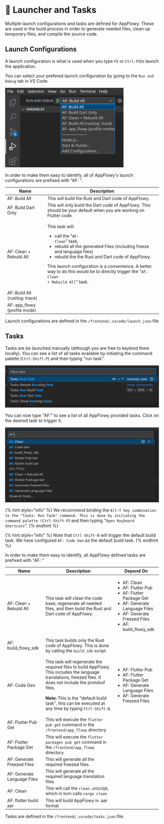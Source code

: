 # 🔁 Launcher and Tasks

Multiple launch configurations and tasks are defined for AppFlowy. These are used in the build process in order to generate needed files, clean up temporary files, and compile the source code.

## Launch Configurations

A launch configuration is what is used when you type `F5` or `Ctrl-F5`to launch the application.

You can select your prefered launch configuration by going to the `Run and Debug` tab in VS Code.

![Ctrl-Shift-D to go to the Run and Debug tab](<../../../.gitbook/assets/appflowy_task.png>)

In order to make them easy to identify, all of AppFlowy's launch configurations are prefixed with "AF: ".

| Name                           | Description                                                                                                                                                                                                                                                                                                                                                                          |
| ------------------------------ | ------------------------------------------------------------------------------------------------------------------------------------------------------------------------------------------------------------------------------------------------------------------------------------------------------------------------------------------------------------------------------------ |
| AF: Build All                  | This will build the Rust and Dart code of AppFlowy.                                                                                                                                                                                                                                                                                                                                  |
| AF: Build Dart Only            | This will only build the Dart code of AppFlowy. This should be your default when you are working on Flutter code.                                                                                                                                                                                                                                                                    |
| AF: Clean + Rebuild All        | <p></p><p>This task will:</p><ul><li>call the "<code>AF: Clean</code>" task,</li><li>rebuild all the generated Files (including freeze and language files)</li><li>rebuild the the Rust and Dart code of AppFlowy.</li></ul><p>This launch configuration is a convenience. A better way to do this would be to directly trigger the "<code>AF: Clean + Rebuild All</code>" task.</p> |
| AF: Build All (rustlog: trace) |                                                                                                                                                                                                                                                                                                                                                                                      |
| AF: app\_flowy (profile mode)  |                                                                                                                                                                                                                                                                                                                                                                                      |

Launch configurations are defined in the `/frontend/.vscode/launch.json` file

## Tasks

Tasks are be launched manually (although you are free to keybind them locally). You can see a list of all tasks available by initiating the command palette (`Ctrl-Shift-P`) and then typing "run task".&#x20;

![Inititiate the command palette with Ctrl-Shift-P](../../../.gitbook/assets/task_pannel.png)

You can now type "AF:" to see a list of all AppFlowy provided tasks. Click on the desired task to trigger it.

![The AppFlowy tasks](<../../../.gitbook/assets/task_select.png>)

{% hint style="info" %}
We recommend binding the `Alt-T key combination to the "Tasks: Run Task" command. This is done by initiating the command palette (Ctrl-Shift-P`) and then typing "`Open Keyboard Shortcuts`".
{% endhint %}

{% hint style="info" %}
Note that `Ctrl-Shift-B` will trigger the default build task. We have configured `AF: Code Gen` as the default build task.
{% endhint %}

In order to make them easy to identify, all AppFlowy defined tasks are prefixed with "AF: "

| Name                        | Description                                                                                                                                                                                                                                                                                                   | Depend On                                                                                                                                                                              |
| --------------------------- | ------------------------------------------------------------------------------------------------------------------------------------------------------------------------------------------------------------------------------------------------------------------------------------------------------------- | -------------------------------------------------------------------------------------------------------------------------------------------------------------------------------------- |
| AF: Clean + Rebuild All     | This task will clean the code base, regenerate all needed files, and then build the Rust and Dart code of AppFlowy.                                                                                                                                                                                           | <ul><li>AF: Clean</li><li>AF: Flutter Pub</li><li>AF: Flutter Package Get</li><li>AF: Generate Language Files</li><li>AF: Generate Freezed Files</li><li>AF: build_flowy_sdk</li></ul> |
| AF: build\_flowy\_sdk       | This task builds only the Rust code of AppFlowy.  This is done by calling the `build_sdk` script.                                                                                                                                                                                                             |                                                                                                                                                                                        |
| AF: Code Gen                | <p>This task will regenerate the required files to build AppFlowy. This includes the language translations, freezed files.  It does not include the protobuf files.<br><br><strong>Note:</strong> This is the "default build task", this can be executed at any time by typing <code>Ctrl-Shift-B</code>.</p> | <ul><li>AF: Flutter Pub</li><li>AF: Flutter Package Get</li><li>AF: Generate Language Files</li><li>AF: Generate Freezed Files</li></ul>                                               |
| AF: Flutter Pub Get         | This will execute the `flutter pub get` command in the `/frontend/app_flowy` directory                                                                                                                                                                                                                        |                                                                                                                                                                                        |
| AF: Flutter Package Get     | This will execute the `flutter packages pub get` command in the `/frontend/app_flowy` directory                                                                                                                                                                                                               |                                                                                                                                                                                        |
| AF: Generate Freezed Files  | This will generate all the required freezed files.                                                                                                                                                                                                                                                            |                                                                                                                                                                                        |
| AF: Generate Language Files | This will generate all the required language translation files                                                                                                                                                                                                                                                |                                                                                                                                                                                        |
| AF: Clean                   | This will call the `clean.sh`script, which in turn calls `cargo clean`                                                                                                                                                                                                                                        |                                                                                                                                                                                        |
| AF: flutter build aar       | This will build AppFlowy in .aar format                                                                                                                                                                                                                                                                       |                                                                                                                                                                                        |

Tasks are defined in the `/frontend/.vscode/tasks.json` file. &#x20;
